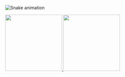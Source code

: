 ![Snake animation](https://github.com/rafaballerini2/rafaballerini2/blob/output/github-contribution-grid-snake.svg)

<div>
        <a href="https://github.com/yRafaZ">
        <img height="180em" src="https://github-readme-stats.vercel.app/api/top-langs/?username=yRafaZ&layout=compact&langs_count=16&theme=dark"/>
        <img height="180em" src="https://github-readme-stats.vercel.app/api?username=yRafaZ&show_icons=true&theme=dark&include_all_commits=true&count_private=true"/>
</div>

